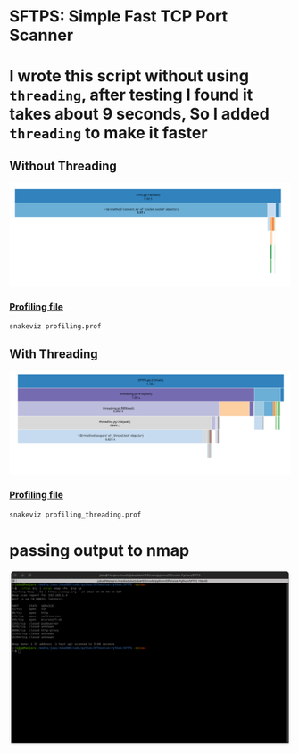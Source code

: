 # SFTPS: Simple Fast TCP Port Scanner 

# I wrote this script without using `threading`, after testing I found it takes about 9 seconds, So I added `threading` to make it faster 

## Without Threading 
![no-threading](no-threading.png)

### [Profiling file](profiling.prof)
```bash 
snakeviz profiling.prof
```

## With Threading 
![threading](threading.png)

### [Profiling file](profiling_threading.prof)


```bash 
snakeviz profiling_threading.prof
```

# passing output to nmap 

![nmap](sftps_nmap.png)